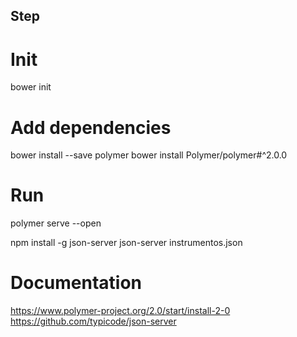 ## Step

# Init
bower init

# Add dependencies
bower install --save polymer
bower install Polymer/polymer#^2.0.0
# Run
polymer serve --open

npm install -g json-server
json-server instrumentos.json

# Documentation
https://www.polymer-project.org/2.0/start/install-2-0
https://github.com/typicode/json-server

